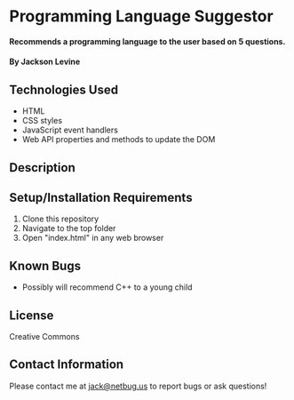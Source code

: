 # Programming Language Suggestor

#### Recommends a programming language to the user based on 5 questions.

#### By Jackson Levine

## Technologies Used

* HTML
* CSS styles
* JavaScript event handlers
* Web API properties and methods to update the DOM

## Description

## Setup/Installation Requirements

1. Clone this repository
2. Navigate to the top folder
3. Open "index.html" in any web browser

## Known Bugs

* Possibly will recommend C++ to a young child

## License
Creative Commons

## Contact Information
Please contact me at jack@netbug.us to report bugs or ask questions!
